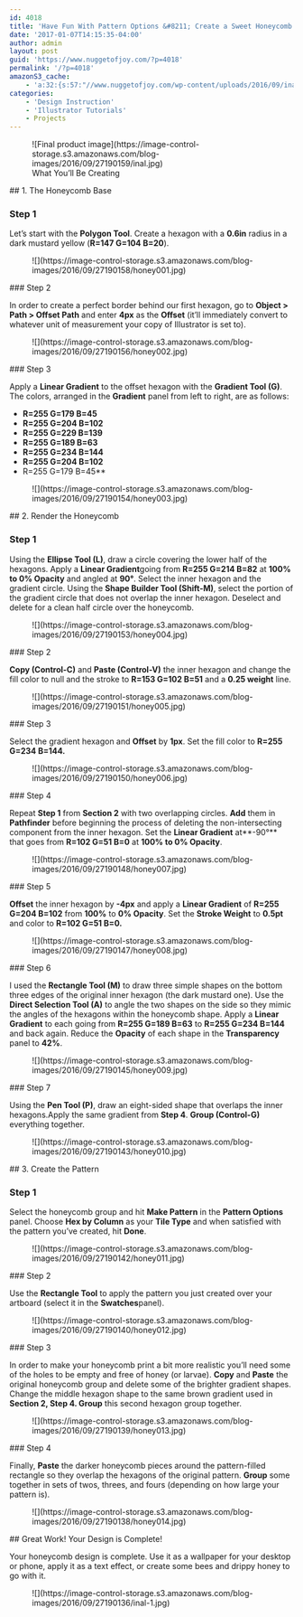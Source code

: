 ```yaml
---
id: 4018
title: 'Have Fun With Pattern Options &#8211; Create a Sweet Honeycomb Pattern in Adobe Illustrator'
date: '2017-01-07T14:15:35-04:00'
author: admin
layout: post
guid: 'https://www.nuggetofjoy.com/?p=4018'
permalink: '/?p=4018'
amazonS3_cache:
    - 'a:32:{s:57:"//www.nuggetofjoy.com/wp-content/uploads/2016/09/inal.jpg";a:2:{s:2:"id";s:4:"4020";s:11:"source_type";s:13:"media-library";}s:78:"//image-control-storage.s3.amazonaws.com/blog-images/2016/09/27190159/inal.jpg";a:2:{s:2:"id";s:4:"4020";s:11:"source_type";s:13:"media-library";}s:61:"//www.nuggetofjoy.com/wp-content/uploads/2016/09/honey001.jpg";a:2:{s:2:"id";s:4:"4021";s:11:"source_type";s:13:"media-library";}s:82:"//image-control-storage.s3.amazonaws.com/blog-images/2016/09/27190158/honey001.jpg";a:2:{s:2:"id";s:4:"4021";s:11:"source_type";s:13:"media-library";}s:61:"//www.nuggetofjoy.com/wp-content/uploads/2016/09/honey002.jpg";a:2:{s:2:"id";s:4:"4022";s:11:"source_type";s:13:"media-library";}s:82:"//image-control-storage.s3.amazonaws.com/blog-images/2016/09/27190156/honey002.jpg";a:2:{s:2:"id";s:4:"4022";s:11:"source_type";s:13:"media-library";}s:61:"//www.nuggetofjoy.com/wp-content/uploads/2016/09/honey003.jpg";a:2:{s:2:"id";s:4:"4023";s:11:"source_type";s:13:"media-library";}s:82:"//image-control-storage.s3.amazonaws.com/blog-images/2016/09/27190154/honey003.jpg";a:2:{s:2:"id";s:4:"4023";s:11:"source_type";s:13:"media-library";}s:61:"//www.nuggetofjoy.com/wp-content/uploads/2016/09/honey004.jpg";a:2:{s:2:"id";s:4:"4024";s:11:"source_type";s:13:"media-library";}s:82:"//image-control-storage.s3.amazonaws.com/blog-images/2016/09/27190153/honey004.jpg";a:2:{s:2:"id";s:4:"4024";s:11:"source_type";s:13:"media-library";}s:61:"//www.nuggetofjoy.com/wp-content/uploads/2016/09/honey005.jpg";a:2:{s:2:"id";s:4:"4025";s:11:"source_type";s:13:"media-library";}s:82:"//image-control-storage.s3.amazonaws.com/blog-images/2016/09/27190151/honey005.jpg";a:2:{s:2:"id";s:4:"4025";s:11:"source_type";s:13:"media-library";}s:61:"//www.nuggetofjoy.com/wp-content/uploads/2016/09/honey006.jpg";a:2:{s:2:"id";s:4:"4026";s:11:"source_type";s:13:"media-library";}s:82:"//image-control-storage.s3.amazonaws.com/blog-images/2016/09/27190150/honey006.jpg";a:2:{s:2:"id";s:4:"4026";s:11:"source_type";s:13:"media-library";}s:61:"//www.nuggetofjoy.com/wp-content/uploads/2016/09/honey007.jpg";a:2:{s:2:"id";s:4:"4027";s:11:"source_type";s:13:"media-library";}s:82:"//image-control-storage.s3.amazonaws.com/blog-images/2016/09/27190148/honey007.jpg";a:2:{s:2:"id";s:4:"4027";s:11:"source_type";s:13:"media-library";}s:61:"//www.nuggetofjoy.com/wp-content/uploads/2016/09/honey008.jpg";a:2:{s:2:"id";s:4:"4028";s:11:"source_type";s:13:"media-library";}s:82:"//image-control-storage.s3.amazonaws.com/blog-images/2016/09/27190147/honey008.jpg";a:2:{s:2:"id";s:4:"4028";s:11:"source_type";s:13:"media-library";}s:61:"//www.nuggetofjoy.com/wp-content/uploads/2016/09/honey009.jpg";a:2:{s:2:"id";s:4:"4029";s:11:"source_type";s:13:"media-library";}s:82:"//image-control-storage.s3.amazonaws.com/blog-images/2016/09/27190145/honey009.jpg";a:2:{s:2:"id";s:4:"4029";s:11:"source_type";s:13:"media-library";}s:61:"//www.nuggetofjoy.com/wp-content/uploads/2016/09/honey010.jpg";a:2:{s:2:"id";s:4:"4030";s:11:"source_type";s:13:"media-library";}s:82:"//image-control-storage.s3.amazonaws.com/blog-images/2016/09/27190143/honey010.jpg";a:2:{s:2:"id";s:4:"4030";s:11:"source_type";s:13:"media-library";}s:61:"//www.nuggetofjoy.com/wp-content/uploads/2016/09/honey011.jpg";a:2:{s:2:"id";s:4:"4031";s:11:"source_type";s:13:"media-library";}s:82:"//image-control-storage.s3.amazonaws.com/blog-images/2016/09/27190142/honey011.jpg";a:2:{s:2:"id";s:4:"4031";s:11:"source_type";s:13:"media-library";}s:61:"//www.nuggetofjoy.com/wp-content/uploads/2016/09/honey012.jpg";a:2:{s:2:"id";s:4:"4032";s:11:"source_type";s:13:"media-library";}s:82:"//image-control-storage.s3.amazonaws.com/blog-images/2016/09/27190140/honey012.jpg";a:2:{s:2:"id";s:4:"4032";s:11:"source_type";s:13:"media-library";}s:61:"//www.nuggetofjoy.com/wp-content/uploads/2016/09/honey013.jpg";a:2:{s:2:"id";s:4:"4033";s:11:"source_type";s:13:"media-library";}s:82:"//image-control-storage.s3.amazonaws.com/blog-images/2016/09/27190139/honey013.jpg";a:2:{s:2:"id";s:4:"4033";s:11:"source_type";s:13:"media-library";}s:61:"//www.nuggetofjoy.com/wp-content/uploads/2016/09/honey014.jpg";a:2:{s:2:"id";s:4:"4034";s:11:"source_type";s:13:"media-library";}s:82:"//image-control-storage.s3.amazonaws.com/blog-images/2016/09/27190138/honey014.jpg";a:2:{s:2:"id";s:4:"4034";s:11:"source_type";s:13:"media-library";}s:59:"//www.nuggetofjoy.com/wp-content/uploads/2016/09/inal-1.jpg";a:2:{s:2:"id";s:4:"4035";s:11:"source_type";s:13:"media-library";}s:80:"//image-control-storage.s3.amazonaws.com/blog-images/2016/09/27190136/inal-1.jpg";a:2:{s:2:"id";s:4:"4035";s:11:"source_type";s:13:"media-library";}}'
categories:
    - 'Design Instruction'
    - 'Illustrator Tutorials'
    - Projects
---
```


<figure class="final-product final-product--image">![Final product image](https://image-control-storage.s3.amazonaws.com/blog-images/2016/09/27190159/inal.jpg)<figcaption>What You’ll Be Creating</figcaption></figure>## <span class="sectionnum">1.</span> The Honeycomb Base

### Step 1

Let’s start with the **Polygon Tool**. Create a hexagon with a **0.6in** radius in a dark mustard yellow (**R=147 G=104 B=20**).

<figure class="post_image">![](https://image-control-storage.s3.amazonaws.com/blog-images/2016/09/27190158/honey001.jpg)</figure>### Step 2

In order to create a perfect border behind our first hexagon, go to **Object &gt; Path &gt; Offset Path** and enter **4px** as the **Offset** (it’ll immediately convert to whatever unit of measurement your copy of Illustrator is set to).

<figure class="post_image">![](https://image-control-storage.s3.amazonaws.com/blog-images/2016/09/27190156/honey002.jpg)</figure>### Step 3

Apply a **Linear Gradient** to the offset hexagon with the **Gradient Tool (G)**. The colors, arranged in the **Gradient** panel from left to right, are as follows:

- **R=255 G=179 B=45**
- **R=255 G=204 B=102**
- **R=255 G=229 B=139**
- **R=255 G=189 B=63**
- **R=255 G=234 B=144**
- **R=255 G=204 B=102**
- R=255 G=179 B=45**

<figure class="post_image">![](https://image-control-storage.s3.amazonaws.com/blog-images/2016/09/27190154/honey003.jpg)</figure>## <span class="sectionnum">2.</span> Render the Honeycomb

### Step 1

Using the **Ellipse Tool (L)**, draw a circle covering the lower half of the hexagons. Apply a **Linear Gradient**going from **R=255 G=214 B=82** at **100% to 0% Opacity** and angled at **90°**. Select the inner hexagon and the gradient circle. Using the **Shape Builder Tool (Shift-M)**, select the portion of the gradient circle that does not overlap the inner hexagon. Deselect and delete for a clean half circle over the honeycomb.

<figure class="post_image">![](https://image-control-storage.s3.amazonaws.com/blog-images/2016/09/27190153/honey004.jpg)</figure>### Step 2

**Copy (Control-C)** and **Paste (Control-V)** the inner hexagon and change the fill color to null and the stroke to **R=153 G=102 B=51** and a **0.25 weight** line.

<figure class="post_image">![](https://image-control-storage.s3.amazonaws.com/blog-images/2016/09/27190151/honey005.jpg)</figure>### Step 3

Select the gradient hexagon and **Offset** by **1px**. Set the fill color to **R=255 G=234 B=144.**

<figure class="post_image">![](https://image-control-storage.s3.amazonaws.com/blog-images/2016/09/27190150/honey006.jpg)</figure>### Step 4

Repeat **Step 1** from **Section 2** with two overlapping circles. **Add** them in **Pathfinder** before beginning the process of deleting the non-intersecting component from the inner hexagon. Set the **Linear Gradient** at**-90°** that goes from **R=102 G=51 B=0** at **100% to 0% Opacity**.

<figure class="post_image">![](https://image-control-storage.s3.amazonaws.com/blog-images/2016/09/27190148/honey007.jpg)</figure>### Step 5

**Offset** the inner hexagon by **-4px** and apply a **Linear Gradient** of **R=255 G=204 B=102** from **100%** to **0% Opacity**. Set the **Stroke Weight** to **0.5pt** and color to **R=102 G=51 B=0.**

<figure class="post_image">![](https://image-control-storage.s3.amazonaws.com/blog-images/2016/09/27190147/honey008.jpg)</figure>### Step 6

I used the **Rectangle Tool (M)** to draw three simple shapes on the bottom three edges of the original inner hexagon (the dark mustard one). Use the **Direct Selection Tool (A)** to angle the two shapes on the side so they mimic the angles of the hexagons within the honeycomb shape. Apply a **Linear Gradient** to each going from **R=255 G=189 B=63** to **R=255 G=234 B=144** and back again. Reduce the **Opacity** of each shape in the **Transparency** panel to **42%**.

<figure class="post_image">![](https://image-control-storage.s3.amazonaws.com/blog-images/2016/09/27190145/honey009.jpg)</figure>### Step 7

Using the **Pen Tool (P)**, draw an eight-sided shape that overlaps the inner <span class="skimlinks-unlinked">hexagons.Apply</span> the same gradient from **Step 4**. **Group (Control-G)** everything together.

<figure class="post_image">![](https://image-control-storage.s3.amazonaws.com/blog-images/2016/09/27190143/honey010.jpg)</figure>## <span class="sectionnum">3.</span> Create the Pattern

### Step 1

Select the honeycomb group and hit **Make Pattern** in the **Pattern Options** panel. Choose **Hex by Column** as your **Tile Type** and when satisfied with the pattern you’ve created, hit **Done**.

<figure class="post_image">![](https://image-control-storage.s3.amazonaws.com/blog-images/2016/09/27190142/honey011.jpg)</figure>### Step 2

Use the **Rectangle Tool** to apply the pattern you just created over your artboard (select it in the **Swatches**panel).

<figure class="post_image">![](https://image-control-storage.s3.amazonaws.com/blog-images/2016/09/27190140/honey012.jpg)</figure>### Step 3

In order to make your honeycomb print a bit more realistic you’ll need some of the holes to be empty and free of honey (or larvae). **Copy** and **Paste** the original honeycomb group and delete some of the brighter gradient shapes. Change the middle hexagon shape to the same brown gradient used in **Section 2, Step 4. Group** this second hexagon group together.

<figure class="post_image">![](https://image-control-storage.s3.amazonaws.com/blog-images/2016/09/27190139/honey013.jpg)</figure>### Step 4

Finally, **Paste** the darker honeycomb pieces around the pattern-filled rectangle so they overlap the hexagons of the original pattern. **Group** some together in sets of twos, threes, and fours (depending on how large your pattern is).

<figure class="post_image">![](https://image-control-storage.s3.amazonaws.com/blog-images/2016/09/27190138/honey014.jpg)</figure>## Great Work! Your Design is Complete!

Your honeycomb design is complete. Use it as a wallpaper for your desktop or phone, apply it as a text effect, or create some bees and drippy honey to go with it.

<figure class="post_image">![](https://image-control-storage.s3.amazonaws.com/blog-images/2016/09/27190136/inal-1.jpg)</figure>